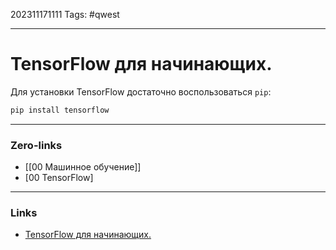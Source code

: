 202311171111
Tags: #qwest 

---
# TensorFlow для начинающих.

Для установки TensorFlow достаточно воспользоваться `pip`:  
  
```bash 
pip install tensorflow
```

---
### Zero-links

- [[00 Машинное обучение]]
- [00 TensorFlow]
---
### Links

- [TensorFlow для начинающих.](https://habr.com/ru/companies/ruvds/articles/450314/)